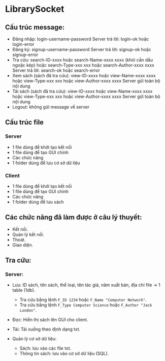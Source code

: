 # LibrarySocket

## Cấu trúc message:

- Đăng nhập: login-username-password
  Server trả lời: login-ok hoặc login-error
- Đăng ký: signup-username-password
  Server trả lời: signup-ok hoặc signup-error
- Tra cứu: search-ID-xxxx hoặc search-Name-xxxx xxxx (khỏi cần dấu ngoặc kép) hoặc search-Type-xxx xxx hoặc search-Author-xxxx xxxx
  Server trả lời: search-ok hoặc search-error
- Xem sách (sách đã tra cứu): view-ID-xxxx hoặc view-Name-xxxx xxxx hoặc view-Type-xxx xxx hoặc view-Author-xxxx xxxx
  Server gửi toàn bộ nội dung
- Tải sách (sách đã tra cứu): view-ID-xxxx hoặc view-Name-xxxx xxxx hoặc view-Type-xxx xxx hoặc view-Author-xxxx xxxx
  Server gửi toàn bộ nội dung
- Logout: không gửi message về server

## Cấu trúc file

### Server

- 1 file dùng để khởi tạo kết nối
- 1 file dùng để tạo GUI chính
- Các chức năng
- 1 folder dùng để lưu cơ sở dữ liệu

### Client

- 1 file dùng để khởi tạo kết nối
- 1 file dùng để tạo GUI chính
- Các chức năng
- 1 folder dùng để lưu sách

## Các chức năng đã làm được ở câu lý thuyết:

- Kết nối.
- Quản lý kết nối.
- Thoát.
- Giao diện.

## Tra cứu:

### Server:

- Lưu: ID sách, tên sách, thể loại, tên tác giả, năm xuất bản, địa chỉ file -> 1 table (1db).

  - Tra cứu bằng lệnh `F_ID 1234` hoặc `F_Name "Computer Network"`.
  - Tra cứu bằng lệnh `F_Type Computer Science` hoặc `F_Author "Jack London"`.

- Đọc: Hiển thị sách lên GUI cho client.
- Tải: Tải xuống theo định dạng txt.
- Quản lý cơ sở dữ liệu:
  - Sách: lưu vào các file txt.
  - Thông tin sách: lưu vào cơ sở dữ liệu (SQL).
